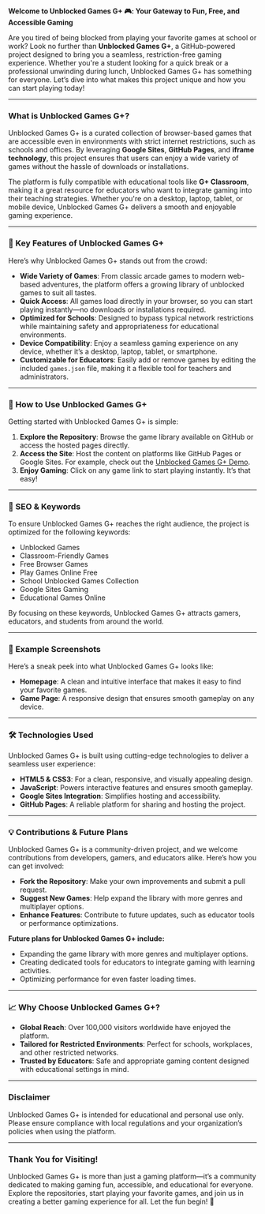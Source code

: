 **Welcome to Unblocked Games G+ 🎮: Your Gateway to Fun, Free, and Accessible Gaming**

Are you tired of being blocked from playing your favorite games at school or work? Look no further than **Unblocked Games G+**, a GitHub-powered project designed to bring you a seamless, restriction-free gaming experience. Whether you're a student looking for a quick break or a professional unwinding during lunch, Unblocked Games G+ has something for everyone. Let’s dive into what makes this project unique and how you can start playing today!

---

### **What is Unblocked Games G+?**

Unblocked Games G+ is a curated collection of browser-based games that are accessible even in environments with strict internet restrictions, such as schools and offices. By leveraging **Google Sites**, **GitHub Pages**, and **iframe technology**, this project ensures that users can enjoy a wide variety of games without the hassle of downloads or installations. 

The platform is fully compatible with educational tools like **G+ Classroom**, making it a great resource for educators who want to integrate gaming into their teaching strategies. Whether you're on a desktop, laptop, tablet, or mobile device, Unblocked Games G+ delivers a smooth and enjoyable gaming experience.

---

### **🌟 Key Features of Unblocked Games G+**

Here’s why Unblocked Games G+ stands out from the crowd:

- **Wide Variety of Games**: From classic arcade games to modern web-based adventures, the platform offers a growing library of unblocked games to suit all tastes.
- **Quick Access**: All games load directly in your browser, so you can start playing instantly—no downloads or installations required.
- **Optimized for Schools**: Designed to bypass typical network restrictions while maintaining safety and appropriateness for educational environments.
- **Device Compatibility**: Enjoy a seamless gaming experience on any device, whether it’s a desktop, laptop, tablet, or smartphone.
- **Customizable for Educators**: Easily add or remove games by editing the included `games.json` file, making it a flexible tool for teachers and administrators.

---

### **🚀 How to Use Unblocked Games G+**

Getting started with Unblocked Games G+ is simple:

1. **Explore the Repository**: Browse the game library available on GitHub or access the hosted pages directly.
2. **Access the Site**: Host the content on platforms like GitHub Pages or Google Sites. For example, check out the [Unblocked Games G+ Demo](https://example.com).
3. **Enjoy Gaming**: Click on any game link to start playing instantly. It’s that easy!

---

### **🎨 SEO & Keywords**

To ensure Unblocked Games G+ reaches the right audience, the project is optimized for the following keywords:

- Unblocked Games
- Classroom-Friendly Games
- Free Browser Games
- Play Games Online Free
- School Unblocked Games Collection
- Google Sites Gaming
- Educational Games Online

By focusing on these keywords, Unblocked Games G+ attracts gamers, educators, and students from around the world.

---

### **📸 Example Screenshots**

Here’s a sneak peek into what Unblocked Games G+ looks like:

- **Homepage**: A clean and intuitive interface that makes it easy to find your favorite games.
- **Game Page**: A responsive design that ensures smooth gameplay on any device.

---

### **🛠️ Technologies Used**

Unblocked Games G+ is built using cutting-edge technologies to deliver a seamless user experience:

- **HTML5 & CSS3**: For a clean, responsive, and visually appealing design.
- **JavaScript**: Powers interactive features and ensures smooth gameplay.
- **Google Sites Integration**: Simplifies hosting and accessibility.
- **GitHub Pages**: A reliable platform for sharing and hosting the project.

---

### **💡 Contributions & Future Plans**

Unblocked Games G+ is a community-driven project, and we welcome contributions from developers, gamers, and educators alike. Here’s how you can get involved:

- **Fork the Repository**: Make your own improvements and submit a pull request.
- **Suggest New Games**: Help expand the library with more genres and multiplayer options.
- **Enhance Features**: Contribute to future updates, such as educator tools or performance optimizations.

**Future plans for Unblocked Games G+ include:**

- Expanding the game library with more genres and multiplayer options.
- Creating dedicated tools for educators to integrate gaming with learning activities.
- Optimizing performance for even faster loading times.

---

### **📈 Why Choose Unblocked Games G+?**

- **Global Reach**: Over 100,000 visitors worldwide have enjoyed the platform.
- **Tailored for Restricted Environments**: Perfect for schools, workplaces, and other restricted networks.
- **Trusted by Educators**: Safe and appropriate gaming content designed with educational settings in mind.

---

### **Disclaimer**

Unblocked Games G+ is intended for educational and personal use only. Please ensure compliance with local regulations and your organization’s policies when using the platform.

---

### **Thank You for Visiting!**

Unblocked Games G+ is more than just a gaming platform—it’s a community dedicated to making gaming fun, accessible, and educational for everyone. Explore the repositories, start playing your favorite games, and join us in creating a better gaming experience for all. Let the fun begin! 🎉
